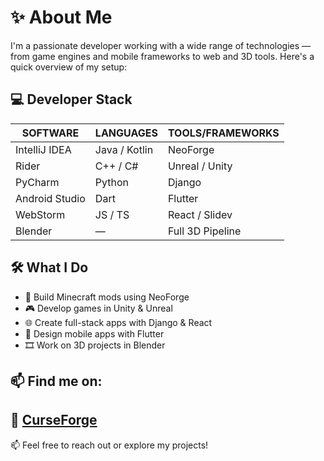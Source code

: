 # ✨ About Me

I'm a passionate developer working with a wide range of technologies — from game engines and mobile frameworks to web and 3D tools. Here's a quick overview of my setup:

## 💻 Developer Stack

| SOFTWARE        | LANGUAGES     | TOOLS/FRAMEWORKS |
|-----------------|---------------|------------------|
| IntelliJ IDEA   | Java / Kotlin | NeoForge         |
| Rider           | C++ / C#      | Unreal / Unity   |
| PyCharm         | Python        | Django           |
| Android Studio  | Dart          | Flutter          |
| WebStorm        | JS / TS       | React / Slidev   |
| Blender         | —             | Full 3D Pipeline |

## 🛠️ What I Do

- 🧱 Build Minecraft mods using NeoForge
- 🎮 Develop games in Unity & Unreal
- 🌐 Create full-stack apps with Django & React
- 📱 Design mobile apps with Flutter
- 🎞️ Work on 3D projects in Blender

## 📫 Find me on:

🔗 [CurseForge](https://www.curseforge.com/members/haremal/projects)
---

📫 Feel free to reach out or explore my projects!
